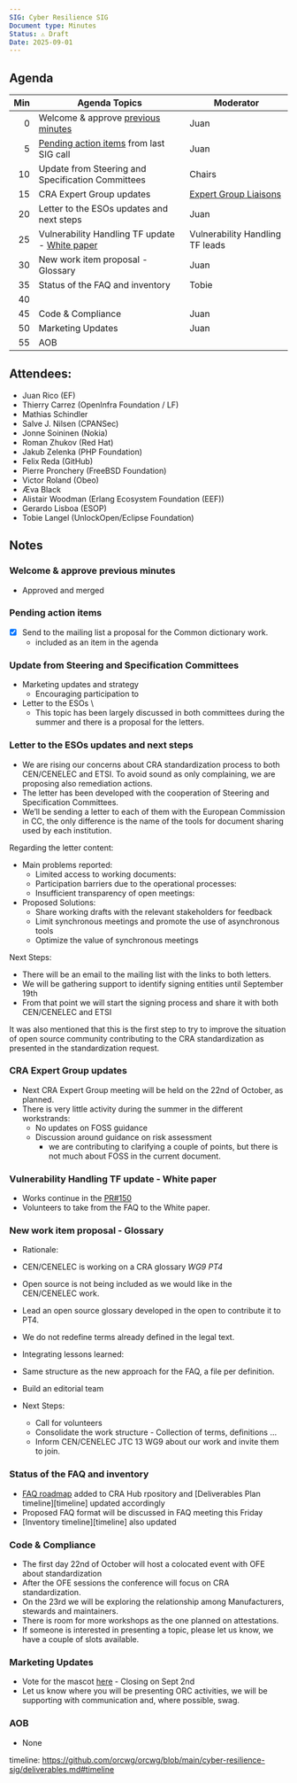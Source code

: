 ```yaml
---
SIG: Cyber Resilience SIG
Document type: Minutes
Status: ⚠️ Draft
Date: 2025-09-01
---
```


##  Agenda


| Min | Agenda Topics | Moderator |
| --: | ----- | --- |
|   0 | Welcome & approve [previous minutes](https://github.com/orcwg/orcwg/pull/164) | Juan |
|   5 | [Pending action items](#pending-action-items) from last SIG call |  Juan |
|  10 | Update from Steering and Specification Committees| Chairs|
|  15 | CRA Expert Group updates | [Expert Group Liaisons][] |
|  20 | Letter to the ESOs updates and next steps | Juan |
|  25 | Vulnerability Handling TF update - [White paper](https://github.com/orcwg/orcwg/pull/150)  | Vulnerability Handling TF leads |
|  30 | New work item proposal - Glossary | Juan |
|  35 | Status of the FAQ and inventory | Tobie |
|  40 | | |
|  45 | Code & Compliance | Juan |
|  50 | Marketing Updates| Juan |
|  55 | AOB | |


## Attendees:

- Juan Rico (EF)  
- Thierry Carrez (OpenInfra Foundation / LF)  
- Mathias Schindler   
- Salve J. Nilsen (CPANSec)  
- Jonne Soininen (Nokia)  
- Roman Zhukov (Red Hat)  
- Jakub Zelenka (PHP Foundation)  
- Felix Reda (GitHub)  
- Pierre Pronchery (FreeBSD Foundation)  
- Victor Roland (Obeo)  
- Æva Black  
- Alistair Woodman (Erlang Ecosystem Foundation (EEF))  
- Gerardo Lisboa (ESOP)
- Tobie Langel (UnlockOpen/Eclipse Foundation)

## Notes

### Welcome & approve previous minutes

- Approved and merged

### Pending action items 

- [x] Send to the mailing list a proposal for the Common dictionary work.
   - included as an item in the agenda

### Update from Steering and Specification Committees

- Marketing updates and strategy  
  - Encouraging participation to 
- Letter to the ESOs \
     - This topic has been largely discussed in both committees during the summer and there is a proposal for the letters.

### Letter to the ESOs updates and next steps

- We are rising our concerns about CRA standardization process to both CEN/CENELEC and ETSI. To avoid sound as only complaining, we are proposing also remediation actions.  
- The letter has been developed with the cooperation of Steering and Specification Committees.  
- We’ll be sending a letter to each of them with the European Commission in CC, the only difference is the name of the tools for document sharing used by each institution.

Regarding the letter content:
- Main problems reported:  
  - Limited access to working documents:  
  - Participation barriers due to the operational processes:  
  - Insufficient transparency of open meetings:  
- Proposed Solutions:  
  - Share working drafts with the relevant stakeholders for feedback  
  - Limit synchronous meetings and promote the use of asynchronous tools  
  - Optimize the value of synchronous meetings

Next Steps:
- There will be an email to the mailing list with the links to both letters.  
- We will be gathering support to identify signing entities until September 19th  
- From that point we will start the signing process and share it with both CEN/CENELEC and ETSI

It was also mentioned that this is the first step to try to improve the situation of open source community contributing to the CRA standardization as presented in the standardization request.

### CRA Expert Group updates

- Next CRA Expert Group meeting will be held on the 22nd of October, as planned.  
- There is very little activity during the summer in the different workstrands:  
  - No updates on FOSS guidance  
  - Discussion around guidance on risk assessment
     - we are contributing to clarifying a couple of points, but there is not much about FOSS in the current document.

### Vulnerability Handling TF update \- White paper

- Works continue in the [PR\#150](https://github.com/orcwg/orcwg/pull/150)  
- Volunteers to take from the FAQ to the White paper.

### New work item proposal \- Glossary

- Rationale:   
- CEN/CENELEC is working on a CRA glossary *WG9 PT4*
- Open source is not being included as we would like in the CEN/CENELEC work.  
- Lead an open source glossary developed in the open to contribute it to PT4.  
- We do not redefine terms already defined in the legal text.

- Integrating lessons learned:   
- Same structure as the new approach for the FAQ, a file per definition.  
- Build an editorial team

- Next Steps:  
  - Call for volunteers  
  - Consolidate the work structure \- Collection of terms, definitions …  
  - Inform CEN/CENELEC JTC 13 WG9 about our work and invite them to join.

### Status of the FAQ and inventory

- [FAQ roadmap](https://github.com/orcwg/cra-hub/issues/262) added to CRA Hub rpository and [Deliverables Plan timeline][timeline] updated accordingly 
- Proposed FAQ format will be discussed in FAQ meeting this Friday
- [Inventory timeline][timeline] also updated

  
### Code & Compliance

- The first day 22nd of October will host a colocated event with OFE about standardization  
- After the OFE sessions the conference will focus on CRA standardization.  
- On the 23rd we will be exploring the relationship among Manufacturers, stewards and maintainers.  
- There is room for more workshops as the one planned on attestations.  
- If someone is interested in presenting a topic, please let us know, we have a couple of slots available.

### Marketing Updates

- Vote for the mascot  [here](https://www.surveymonkey.com/r/FC3Y5NT%20)  - Closing on Sept 2nd
- Let us know where you will be presenting ORC activities, we will be supporting with communication and, where possible, swag.

### AOB

- None





[SIG Leads]: https://github.com/orcwg/orcwg/tree/main/cyber-resilience-sig#leads
[ESO Liaisons]: https://github.com/orcwg/orcwg/tree/main/cyber-resilience-sig#cen-cenelec-wg-9
[Expert Group Liaisons]: https://github.com/orcwg/orcwg/tree/main/cyber-resilience-sig#cra-expert-group
timeline: https://github.com/orcwg/orcwg/blob/main/cyber-resilience-sig/deliverables.md#timeline

